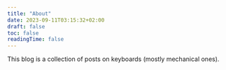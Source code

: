 ```yaml
---
title: "About"
date: 2023-09-11T03:15:32+02:00
draft: false
toc: false
readingTime: false
---
```


This blog is a collection of posts on keyboards (mostly mechanical ones).
